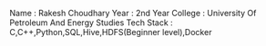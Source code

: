 Name       : Rakesh Choudhary 
Year       : 2nd Year
College    : University Of Petroleum And Energy Studies 
Tech Stack : C,C++,Python,SQL,Hive,HDFS(Beginner level),Docker
